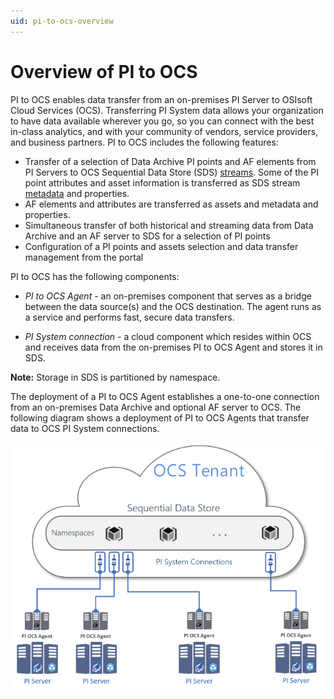 ```yaml
---
uid: pi-to-ocs-overview
---
```


# Overview of PI to OCS

PI to OCS enables data transfer from an on-premises PI Server to OSIsoft Cloud Services (OCS). Transferring PI System data allows your organization to have data available wherever you go, so you can connect with the best in-class analytics, and with your community of vendors, service providers, and business partners. PI to OCS includes the following features:

* Transfer of a selection of Data Archive PI points and AF elements from PI Servers to OCS Sequential Data Store (SDS) [streams](xref:sdsStreams). Some of the PI point attributes and asset information is transferred as SDS stream [metadata](xref:sds-streams-metadata) and properties.
* AF elements and attributes are transferred as assets and metadata and properties.
* Simultaneous transfer of both historical and streaming data from Data Archive and an AF server to SDS for a selection of PI points
* Configuration of a PI points and assets selection and data transfer management from the portal

PI to OCS has the following components:

- *PI to OCS Agent* - an on-premises component that serves as a bridge between the data source(s) and the OCS destination. The agent runs as a service and performs fast, secure data transfers.

- *PI System connection* - a cloud component which resides within OCS and receives data from the on-premises PI to OCS Agent and stores it in SDS.<!--Angela Flores 6/24/21 - I would argue that the "data source" is a part of the PI System connection. This component should have one name.-->

**Note:** Storage in SDS is partitioned by namespace.

The deployment of a PI to OCS Agent establishes a one-to-one connection from an on-premises Data Archive and optional AF server to OCS. The following diagram shows a deployment of PI to OCS Agents that transfer data to OCS PI System connections.

![PI to OCS](../../images/ocs-diagram.png)
